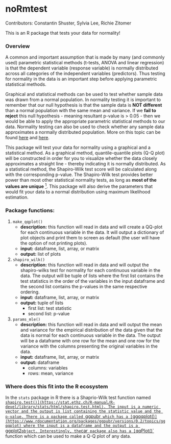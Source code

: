 # noRmtest

Contributors: Constantin Shuster, Sylvia Lee, Richie Zitomer

This is an R package that tests your data for normality!

### Overview    
A common and important assumption that is made by many (and commonly used) parametric statistical methods (t-tests, ANOVA and linear regression) is that the dependent variable (response variable) is normally distributed across all categories of the independent variables (predictors). Thus testing for normality in the data is an important step before applying parametric statistical methods.

Graphical and statistical methods can be used to test whether sample data was drawn from a normal population. In normality testing it is important to remember that our null hypothesis is that the sample data is **NOT different** than a normal population with the same mean and variance. If we **fail to reject** this null hypothesis - meaning resultant p-value is > 0.05 - then we would be able to apply the appropriate parametric statistical methods to our data. Normality testing can also be used to check whether any sample data approximates a normally distributed population. More on this topic can be found [here](https://www.ncbi.nlm.nih.gov/pmc/articles/PMC3693611/) and [here](http://webspace.ship.edu/pgmarr/Geo441/Lectures/Lec%205%20-%20Normality%20Testing.pdf).

This package will test your data for normality using a graphical and a statistical method. As a graphical method, quantile-quantile plots (Q-Q plot) will be constructed in order for you to visualize whether the data closely approximates a straight line - thereby indicating it is normally distributed. As a statistical method, the Shapiro-Wilk test score will be calculated along with the corresponding p-value. The Shapiro-Wilk test provides better power than most other statistical normality tests, as long as **most of the values are unique** [<sup>1</sup>](https://www.graphpad.com/guides/prism/7/statistics/index.htm?stat_choosing_a_normality_test.htm). This package will also derive the parameters that would fit your data to a normal distribution using maximum likelihood estimation.

### Package functions:  
1. `make_qqplot()`
    - **description:** this function will read in data and will create a QQ-plot for each continuous variable in the data. It will output a dictionary of plot objects and print them to screen as default (the user will have the option of not printing plots).
    - **input:** dataframe, list, array, or matrix
    - **output:** list of plots
2. `shapiro_wilk()`
    - **description:** this function will read in data and will output the shapiro-wilks test for normality for each continuous variable in the data. The output will be  tuple of lists where the first list contains the test statistics in the order of the variables in the input dataframe and the second list contains the p-values in the same respective ordering.   
    - **input:** dataframe, list, array, or matrix
    - **output:** tuple of lists
        - first list: test statistic
        - second list: p-value
3. `params_mle()`
    - **description:** this function will read in data and will output the mean and variance for the empirical distribution of the data given that the data is normal for each continuous variable in the data. The output will be a dataframe with one row for the mean and one row for the variance with the columns presenting the original variables in the data.
    - **input:** dataframe, list, array, or matrix
    - **output:** dataframe
        - columns: variables
        - rows: mean, variance

### Where does this fit into the R ecosystem

In the `stats` package in R there is a Shaprio-Wilk test function named [`shapiro.test()](https://stat.ethz.ch/R-manual/R-devel/library/stats/html/shapiro.test.html). The input is a numeric vector and the output is list containing the statistic value and the p-value. There is a package called `ggpubr` which has a [`ggqqplot()`](https://www.rdocumentation.org/packages/ggpubr/versions/0.2/topics/ggqqplot) where the input is a dataframe and the output is a `ggplot2` object. Interestingly, the `car` package also has a [`qqPlot()`](https://www.rdocumentation.org/packages/car/versions/3.0-2/topics/qqPlot) function which can be used to make a Q-Q plot of any data.

